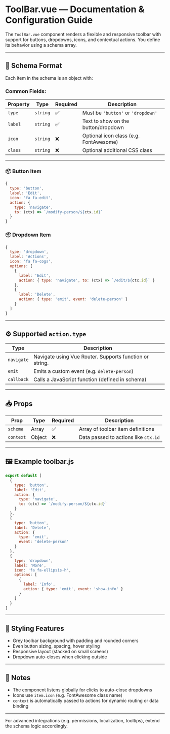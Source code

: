 # ToolBar.vue — Documentation & Configuration Guide

The `ToolBar.vue` component renders a flexible and responsive toolbar with support for buttons, dropdowns, icons, and contextual actions. You define its behavior using a schema array.

---

## 🔧 Schema Format

Each item in the schema is an object with:

### Common Fields:
| Property     | Type       | Required | Description                                |
|--------------|------------|----------|--------------------------------------------|
| `type`       | `string`   | ✅       | Must be `'button'` or `'dropdown'`         |
| `label`      | `string`   | ✅       | Text to show on the button/dropdown        |
| `icon`       | `string`   | ❌       | Optional icon class (e.g. FontAwesome)     |
| `class`      | `string`   | ❌       | Optional additional CSS class              |

---

### 📦 Button Item
```js
{
  type: 'button',
  label: 'Edit',
  icon: 'fa fa-edit',
  action: {
    type: 'navigate',
    to: (ctx) => `/modify-person/${ctx.id}`
  }
}
```

### 📦 Dropdown Item
```js
{
  type: 'dropdown',
  label: 'Actions',
  icon: 'fa fa-cogs',
  options: [
    {
      label: 'Edit',
      action: { type: 'navigate', to: (ctx) => `/edit/${ctx.id}` }
    },
    {
      label: 'Delete',
      action: { type: 'emit', event: 'delete-person' }
    }
  ]
}
```

---

## ⚙️ Supported `action.type`

| Type        | Description                                               |
|-------------|-----------------------------------------------------------|
| `navigate`  | Navigate using Vue Router. Supports function or string.   |
| `emit`      | Emits a custom event (e.g. `delete-person`)               |
| `callback`  | Calls a JavaScript function (defined in schema)           |

---

## 📥 Props

| Prop      | Type    | Required | Description                                |
|-----------|---------|----------|--------------------------------------------|
| `schema`  | Array   | ✅       | Array of toolbar item definitions          |
| `context` | Object  | ❌       | Data passed to actions like `ctx.id`       |

---

## 🖼️ Example toolbar.js
```js
export default [
  {
    type: 'button',
    label: 'Edit',
    action: {
      type: 'navigate',
      to: (ctx) => `/modify-person/${ctx.id}`
    }
  },
  {
    type: 'button',
    label: 'Delete',
    action: {
      type: 'emit',
      event: 'delete-person'
    }
  },
  {
    type: 'dropdown',
    label: 'More',
    icon: 'fa fa-ellipsis-h',
    options: [
      {
        label: 'Info',
        action: { type: 'emit', event: 'show-info' }
      }
    ]
  }
]
```

---

## 🎨 Styling Features
- Grey toolbar background with padding and rounded corners
- Even button sizing, spacing, hover styling
- Responsive layout (stacked on small screens)
- Dropdown auto-closes when clicking outside

---

## 📌 Notes
- The component listens globally for clicks to auto-close dropdowns
- Icons use `item.icon` (e.g. FontAwesome class name)
- `context` is automatically passed to actions for dynamic routing or data binding

---

For advanced integrations (e.g. permissions, localization, tooltips), extend the schema logic accordingly.